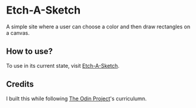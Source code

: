 # Etch-A-Sketch

A simple site where a user can choose a color and then draw rectangles on a canvas.

## How to use?

To use in its current state, visit [Etch-A-Sketch](https://lorien-davis.github.io/etch-a-sketch).

## Credits

I built this while following [The Odin Project](https://www.theodinproject.com/)'s curriculumn.
